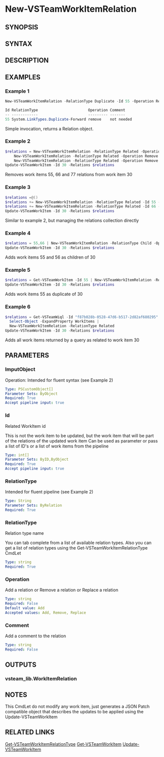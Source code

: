 <!-- #include "./common/header.md" -->

# New-VSTeamWorkItemRelation

## SYNOPSIS

<!-- #include "./synopsis/New-VSTeamWorkItemRelation.md" -->

## SYNTAX

## DESCRIPTION

<!-- #include "./synopsis/New-VSTeamWorkItemRelation.md" -->

## EXAMPLES

### Example 1

```powershell
New-VSTeamWorkItemRelation -RelationType Duplicate -Id 55 -Operation Remove -Comment "not needed"

Id RelationType                       Operation Comment
-- ------------                       --------- -------
55 System.LinkTypes.Duplicate-Forward remove    not needed
```

Simple invocation, returns a Relation object.


### Example 2

```powershell
$relations = New-VSTeamWorkItemRelation -RelationType Related -Operation Remove -Id 55 |
    New-VSTeamWorkItemRelation -RelationType Related -Operation Remove -Id 66 |
    New-VSTeamWorkItemRelation -RelationType Related -Operation Remove -Id 77 |
Update-VSTeamWorkItem -Id 30 -Relations $relations
```
Removes work items 55, 66 and 77 relations from work item 30

### Example 3

```powershell
$relations =@()
$relations += New-VSTeamWorkItemRelation -RelationType Related -Id 55 -Operation Remove
$relations += New-VSTeamWorkItemRelation -RelationType Related -Id 66 -Operation Add
Update-VSTeamWorkItem -Id 30 -Relations $relations
```
Similar to example 2, but managing the relations collection directly

### Example 4

```powershell
$relations = 55,66 | New-VSTeamWorkItemRelation -RelationType Child -Operation Add
Update-VSTeamWorkItem -Id 30 -Relations $relations

```
Adds work items 55 and 56 as children of 30

### Example 5

```powershell
$relations = Get-VSTeamWorkItem -Id 55 | New-VSTeamWorkItemRelation -RelationType Duplicate -Operation Add -Comment "is it dupllicate?"
Update-VSTeamWorkItem -Id 30 -Relations $relations

```
Adds work items 55 as duplicate of 30

### Example 6

```powershell
$relations = Get-VSTeamWiql -Id "f87b028b-0528-47d6-b517-2d82af680295" | 
  Select-Object -ExpandProperty WorkItems |
  New-VSTeamWorkItemRelation -RelationType Related
Update-VSTeamWorkItem -Id 30 -Relations $relations
```
Adds all work items returned by a query as related to work item 30

## PARAMETERS

### ImputObject

Operation: Intended for fluent syntax (see Example 2)

```yaml
Type: PSCustomObject[]
Parameter Sets: ByObject
Required: True
Accept pipeline input: true
```

### Id

Related WorkItem id

This is not the work item to be updated, but the work item that will be part of the relations of the updated work item
Can be used as parameter or pass a list of ID's or a list of work items from the pipeline

```yaml
Type: int[]
Parameter Sets: ByID,ByObject
Required: True
Accept pipeline input: true
```

### RelationType

Intended for fluent pipeline (see Example 2)

```yaml
Type: String
Parameter Sets: ByRelation
Required: True
```

### RelationType

Relation type name

You can tab complete from a list of available relation types. Also you can get a list of relation types using the Get-VSTeamWorkItemRelationType CmdLet

```yaml
Type: string
Required: True
```

### Operation

Add a relation or Remove a relation or Replace a relation

```yaml
Type: string
Required: False
Default value: Add
Accepted values: Add, Remove, Replace
```

### Comment

Add a comment to the relation

```yaml
Type: string
Required: False
```

## OUTPUTS

### vsteam_lib.WorkItemRelation

## NOTES

This CmdLet do not modify any work item, just generates a JSON Patch compatible object that describes the updates to be applied using the Update-VSTeamWorkItem

<!-- #include "./common/prerequisites.md" -->

## RELATED LINKS

[Get-VSTeamWorkItemRelationType](Get-VSTeamWorkItemRelationType.md)
[Get-VSTeamWorkItem](Get-VSTeamWorkItem.md)
[Update-VSTeamWorkItem](Update-VSTeamWorkItem.md)